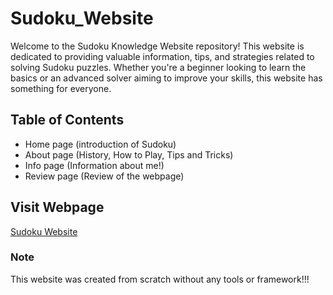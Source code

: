 # Sudoku_Website
<p>
  Welcome to the Sudoku Knowledge Website repository! This website is dedicated to providing valuable information, tips, and strategies related to solving Sudoku puzzles. Whether you're a beginner looking to learn the basics or an advanced solver aiming to improve your skills, this website has something for everyone.
</p>

## Table of Contents

- Home page   (introduction of Sudoku)
- About page  (History, How to Play, Tips and Tricks)
- Info page   (Information about me!)
- Review page (Review of the webpage)

## Visit Webpage
<a href="https://sudoku-website.netlify.app/">Sudoku Website</a>

### Note
This website was created from scratch without any tools or framework!!!
